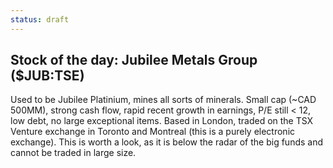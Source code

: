 ```yaml
---
status: draft
---
```


## Stock of the day: Jubilee Metals Group ($JUB:TSE)

Used to be Jubilee Platinium, mines all sorts of minerals. 
Small cap (~CAD 500MM), strong cash flow, rapid recent growth in earnings, P/E still < 12, low debt, no large exceptional items.
Based in London, traded on the TSX Venture exchange in Toronto and Montreal (this is a purely electronic exchange).
This is worth a look, as it is below the radar of the big funds and cannot be traded in large size.

